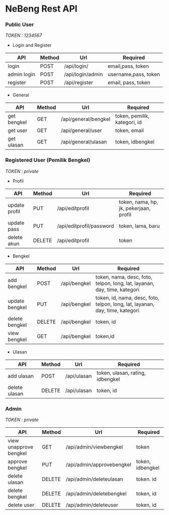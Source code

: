 # NeBeng Rest API


### Public User
*TOKEN : 1234567*

- Login and Register


|API    | Method| Url    | Required|
|-------|-------|--------|---------|
|login  |POST   |/api/login/|email,pass, token|
|admin login | POST |/api/login/admin|username,pass, token|
|register |POST|/api/register|email, pass, token|


- General

|API    | Method| Url    | Required|
|-------|-------|--------|---------|
|get bengkel|GET|/api/general/bengkel|token, pemilik, kategori, id|
|get user | GET |/api/general/user | token, email|
|get ulasan | GET |/api/general/ulasan |token, idbengkel|

### Registered User (Pemilik Bengkel)
*TOKEN : private*

- Profil

|API    | Method| Url    | Required|
|-------|-------|--------|---------|
|update profil| PUT | /api/editprofil |token, nama, hp, jk, pekerjaan, profil |
|update pass| PUT | /api/editprofil/password | token, lama, baru|
|delete akun | DELETE | /api/editprofil | token|

- Bengkel

|API    | Method| Url    | Required|
|-------|-------|--------|---------|
|add bengkel|POST|/api/bengkel|token, nama, desc, foto, telpon, long, lat, layanan, day, time, kategori|
|update bengkel|PUT|/api/bengkel|token, id, nama, desc, foto, telpon, long, lat, layanan, day, time, kategori |
|delete bengkel|DELETE|/api/bengkel|token, id|
|view bengkel|GET|/api/bengkel|token,id|

- Ulasan

|API    | Method| Url    | Required|
|-------|-------|--------|---------|
|add ulasan | POST | /api/ulasan | token, ulasan, rating, idbengkel |
|delete ulasan | DELETE | /api/ulasan | token, id |


### Admin

*TOKEN : private*

|API    | Method| Url    | Required|
|-------|-------|--------|---------|
|view unapprove bengkel | GET | /api/admin/viewbengkel | token |
|approve bengkel | PUT | /api/admin/approvebengkel |token, idbengkel |
|delete ulasan | DELETE | /api/admin/deleteulasan | token. id |
|delete bengkel | DELETE | /api/admin/deletebengkel | token, id |
|delete user | DELETE | /api/admin/deleteuser | token, id |









